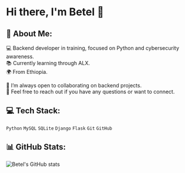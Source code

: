 # Hi there, I'm Betel 👋

## 💫 About Me:

💻 Backend developer in training, focused on Python and cybersecurity awareness.  
📚 Currently learning through ALX.  
🌍 From Ethiopia.

🤝 I’m always open to collaborating on backend projects.  
💬 Feel free to reach out if you have any questions or want to connect.

## 💻 Tech Stack:

`Python` `MySQL` `SQLite` `Django` `Flask` `Git` `GitHub`

## 📊 GitHub Stats:

![Betel's GitHub stats](https://github-readme-stats.vercel.app/api?username=Benareyo&show_icons=true&hide_title=true&hide_rank=true&theme=radical)
